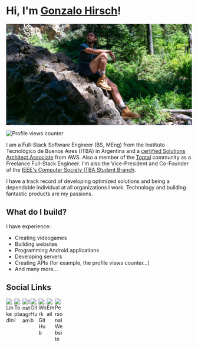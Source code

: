 # Hi, I'm [Gonzalo Hirsch](https://github.com/GonzaloHirsch)!

<img align="center" alt="Gonzalo Hirsch | Cover" src="https://github.com/GonzaloHirsch/GonzaloHirsch/blob/master/resources/cover.jpg" />

![Profile views counter](https://views.gonzalohirsch.com/gh?user=GonzaloHirsch&color=darkorange)

I am a Full-Stack Software Engineer (BS, MEng) from the Instituto Tecnológico de Buenos Aires (ITBA) in Argentina and a [certified Solutions Architect Associate](https://www.credly.com/badges/9bcea4aa-826b-46c9-a711-64f5f314aeab/public_url) from AWS. Also a member of the [Toptal](https://www.toptal.com/resume/gonzalo-hirsch) community as a Freelance Full-Stack Engineer. I'm also the Vice-President and Co-Founder of the [IEEE's Computer Society ITBA Student Branch](https://csitba.web.app/).

I have a track record of developing optimized solutions and being a dependable individual at all organizations I work. Technology and building fantastic products are my passions.

## What do I build?

I have experience:
 - Creating videogames
 - Building websites
 - Programming Android applications
 - Developing servers
 - Creating APIs (for example, the profile views counter...)
 - And many more...

## Social Links

<a href="https://www.linkedin.com/in/gonzalo-hirsch/">
  <img align="left" alt="Linkedin" width="22px" src="https://cdn.jsdelivr.net/npm/simple-icons@3.3.0/icons/linkedin.svg" />
</a>
<a href="https://www.toptal.com/resume/gonzalo-hirsch">
  <img align="left" alt="Toptal" width="22px" src="https://cdn.jsdelivr.net/npm/simple-icons@3.3.0/icons/toptal.svg" />
</a>
<a href="https://www.instagram.com/gonzalohirsch/?hl=en">
  <img align="left" alt="Instagram" width="22px" src="https://cdn.jsdelivr.net/npm/simple-icons@3.3.0/icons/instagram.svg" />
</a>
<a href="https://github.com/GonzaloHirsch">
  <img align="left" alt="GitHub" width="22px" src="https://cdn.jsdelivr.net/npm/simple-icons@3.3.0/icons/github.svg" />
</a>
<a href="https://github.com/GonzaloHirschToptal">
  <img align="left" alt="Work GitHub" width="22px" src="https://cdn.jsdelivr.net/npm/simple-icons@3.3.0/icons/github.svg" />
</a>
<a href="mailto:hirschgonzalo@gmail.com">
  <img align="left" alt="Email" width="22px" src="https://cdn.jsdelivr.net/npm/simple-icons@3.3.0/icons/gmail.svg" />
</a>
<a href="https://gonzalohirsch.com/">
  <img align="left" alt="Personal Website" width="22px" src="https://cdn.jsdelivr.net/npm/simple-icons@3.3.0/icons/about-dot-me.svg" />
</a>
</br>
